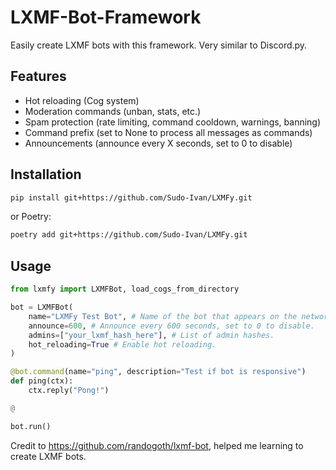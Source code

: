 # LXMF-Bot-Framework

Easily create LXMF bots with this framework. Very similar to Discord.py.

## Features

- Hot reloading (Cog system)
- Moderation commands (unban, stats, etc.)
- Spam protection (rate limiting, command cooldown, warnings, banning)
- Command prefix (set to None to process all messages as commands)
- Announcements (announce every X seconds, set to 0 to disable)

## Installation

```bash
pip install git+https://github.com/Sudo-Ivan/LXMFy.git
```

or Poetry:

```bash
poetry add git+https://github.com/Sudo-Ivan/LXMFy.git
```

## Usage

```python
from lxmfy import LXMFBot, load_cogs_from_directory

bot = LXMFBot(
    name="LXMFy Test Bot", # Name of the bot that appears on the network.
    announce=600, # Announce every 600 seconds, set to 0 to disable.
    admins=["your_lxmf_hash_here"], # List of admin hashes.
    hot_reloading=True # Enable hot reloading.
)

@bot.command(name="ping", description="Test if bot is responsive")
def ping(ctx):
    ctx.reply("Pong!")

@

bot.run()
```

Credit to https://github.com/randogoth/lxmf-bot, helped me learning to create LXMF bots.
